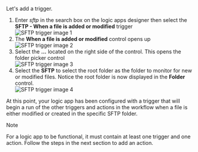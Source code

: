 Let's add a trigger.

1. Enter *sftp* in the search box on the logic apps designer then select the **SFTP - When a file is added or modified**  trigger   
   ![SFTP trigger image 1](https://docstestmedia1.blob.core.windows.net/azure-media/includes/media/connectors-create-api-sftp/trigger-1.png)  
2. The **When a file is added or modified** control opens up  
   ![SFTP trigger image 2](https://docstestmedia1.blob.core.windows.net/azure-media/includes/media/connectors-create-api-sftp/trigger-2.png)  
3. Select the **...** located on the right side of the control. This opens the folder picker control  
   ![SFTP trigger image 3](https://docstestmedia1.blob.core.windows.net/azure-media/includes/media/connectors-create-api-sftp/action-1.png)  
4. Select the **SFTP** to select the root folder as the folder to monitor for new or modified files. Notice the root folder is now displayed in the **Folder** control.  
   ![SFTP trigger image 4](https://docstestmedia1.blob.core.windows.net/azure-media/includes/media/connectors-create-api-sftp/action-2.png)   

At this point, your logic app has been configured with a trigger that will begin a run of the other triggers and actions in the workflow when a file is either modified or created in the specific SFTP folder. 

> [!NOTE]
> For a logic app to be functional, it must contain at least one trigger and one action. Follow the steps in the next section to add an action.  
> 
> 





